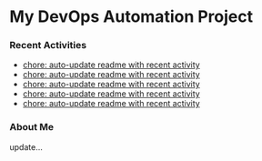 # My DevOps Automation Project

### Recent Activities
<!-- activity:START -->
- [chore: auto-update readme with recent activity](https://github.com/kaigiii/mybowling-app/commit/07e455478d2fcf6eab8d88bebf3d65c261e0c564)
- [chore: auto-update readme with recent activity](https://github.com/kaigiii/mybowling-app/commit/f47e7b2fa42af80138c8e8df8ac2dc2b6997e0ac)
- [chore: auto-update readme with recent activity](https://github.com/kaigiii/mybowling-app/commit/b917e69cef71d363679920c157a3cab0557779cf)
- [chore: auto-update readme with recent activity](https://github.com/kaigiii/mybowling-app/commit/d835ca0b9fc4173c675b855528bd2178093a0c0a)
- [chore: auto-update readme with recent activity](https://github.com/kaigiii/mybowling-app/commit/930a948d54bd862598184925a8e12b3f4ddb0244)
<!-- activity:END -->

### About Me
<!-- MYLINKS:START -->
<!-- MYLINKS:END -->

update...

